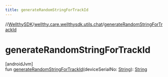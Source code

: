 ```yaml
---
title: generateRandomStringForTrackId
---
```

//[WellthySDK](../../index.html)/[wellthy.care.wellthysdk.utils.chat](index.html)/[generateRandomStringForTrackId](generate-random-string-for-track-id.html)



# generateRandomStringForTrackId



[androidJvm]\
fun [generateRandomStringForTrackId](generate-random-string-for-track-id.html)(deviceSerialNo: [String](https://kotlinlang.org/api/latest/jvm/stdlib/kotlin/-string/index.html)): [String](https://kotlinlang.org/api/latest/jvm/stdlib/kotlin/-string/index.html)





